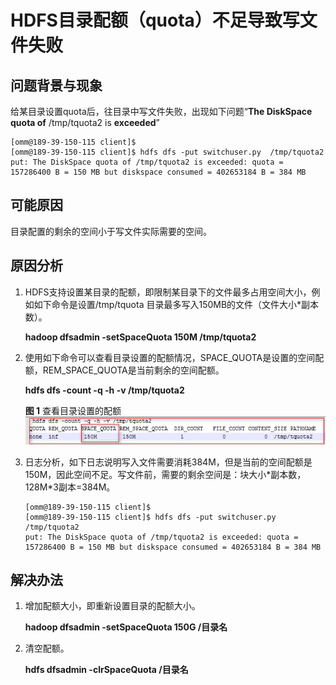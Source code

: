 # HDFS目录配额（quota）不足导致写文件失败<a name="ZH-CN_TOPIC_0181713169"></a>

## 问题背景与现象<a name="zh-cn_topic_0167275765_sd1dc17fee2214ed9867d242a14f38d7d"></a>

给某目录设置quota后，往目录中写文件失败，出现如下问题“**The DiskSpace quota of** /tmp/tquota2 is **exceeded**”

```
[omm@189-39-150-115 client]$ 
[omm@189-39-150-115 client]$ hdfs dfs -put switchuser.py  /tmp/tquota2
put: The DiskSpace quota of /tmp/tquota2 is exceeded: quota = 157286400 B = 150 MB but diskspace consumed = 402653184 B = 384 MB
```

## 可能原因<a name="zh-cn_topic_0167275765_sf4a7e0ba1ac14d3cb1db306143d1b51c"></a>

目录配置的剩余的空间小于写文件实际需要的空间。

## 原因分析<a name="zh-cn_topic_0167275765_s36d0a1c802044398ada37b44f5dced4e"></a>

1.  HDFS支持设置某目录的配额，即限制某目录下的文件最多占用空间大小，例如如下命令是设置/tmp/tquota 目录最多写入150MB的文件（文件大小\*副本数）。

    **hadoop dfsadmin -setSpaceQuota  150M /tmp/tquota2**

2.  使用如下命令可以查看目录设置的配额情况，SPACE\_QUOTA是设置的空间配额，REM\_SPACE\_QUOTA是当前剩余的空间配额。

    **hdfs dfs -count -q -h -v /tmp/tquota2**

    **图 1**  查看目录设置的配额<a name="zh-cn_topic_0167275765_fig1982928115312"></a>  
    ![](figures/查看目录设置的配额.png "查看目录设置的配额")

3.  日志分析，如下日志说明写入文件需要消耗384M，但是当前的空间配额是150M，因此空间不足。写文件前，需要的剩余空间是：块大小\*副本数，128M\*3副本=384M。

    ```
    [omm@189-39-150-115 client]$ 
    [omm@189-39-150-115 client]$ hdfs dfs -put switchuser.py  /tmp/tquota2
    put: The DiskSpace quota of /tmp/tquota2 is exceeded: quota = 157286400 B = 150 MB but diskspace consumed = 402653184 B = 384 MB
    ```


## 解决办法<a name="zh-cn_topic_0167275765_s72ccbb40aaab4b2d8bdeebae39f52199"></a>

1.  增加配额大小，即重新设置目录的配额大小。

    **hadoop dfsadmin -setSpaceQuota  150G /目录名**

2.  清空配额。

    **hdfs dfsadmin -clrSpaceQuota /目录名**


